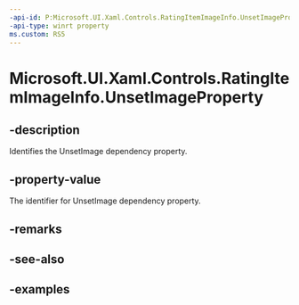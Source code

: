 ```yaml
---
-api-id: P:Microsoft.UI.Xaml.Controls.RatingItemImageInfo.UnsetImageProperty
-api-type: winrt property
ms.custom: RS5
---
```

<!-- Property syntax.
public DependencyProperty UnsetImageProperty { get; }
-->

# Microsoft.UI.Xaml.Controls.RatingItemImageInfo.UnsetImageProperty


## -description

Identifies the UnsetImage dependency property.


## -property-value

The identifier for UnsetImage dependency property.


## -remarks


## -see-also


## -examples


